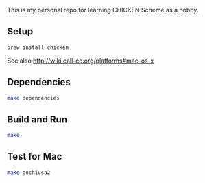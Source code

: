 This is my personal repo for learning CHICKEN Scheme as a hobby.

## Setup

```sh
brew install chicken
```

See also http://wiki.call-cc.org/platforms#mac-os-x

## Dependencies

```sh
make dependencies
```

## Build and Run

```sh
make
```

## Test for Mac

```sh
make gochiusa2
```
